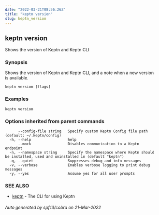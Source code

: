 ```yaml
---
date: "2022-03-21T08:56:26Z"
title: "keptn version"
slug: keptn_version
---
```

## keptn version

Shows the version of Keptn and Keptn CLI

### Synopsis

Shows the version of Keptn and Keptn CLI, and a note when a new version is available.

```
keptn version [flags]
```

### Examples

```
keptn version
```

### Options inherited from parent commands

```
      --config-file string   Specify custom Keptn Config file path (default: ~/.keptn/config)
  -h, --help                 help
      --mock                 Disables communication to a Keptn endpoint
  -n, --namespace string     Specify the namespace where Keptn should be installed, used and uninstalled in (default "keptn")
  -q, --quiet                Suppresses debug and info messages
  -v, --verbose              Enables verbose logging to print debug messages
  -y, --yes                  Assume yes for all user prompts
```

### SEE ALSO

* [keptn](../keptn/)	 - The CLI for using Keptn

###### Auto generated by spf13/cobra on 21-Mar-2022
